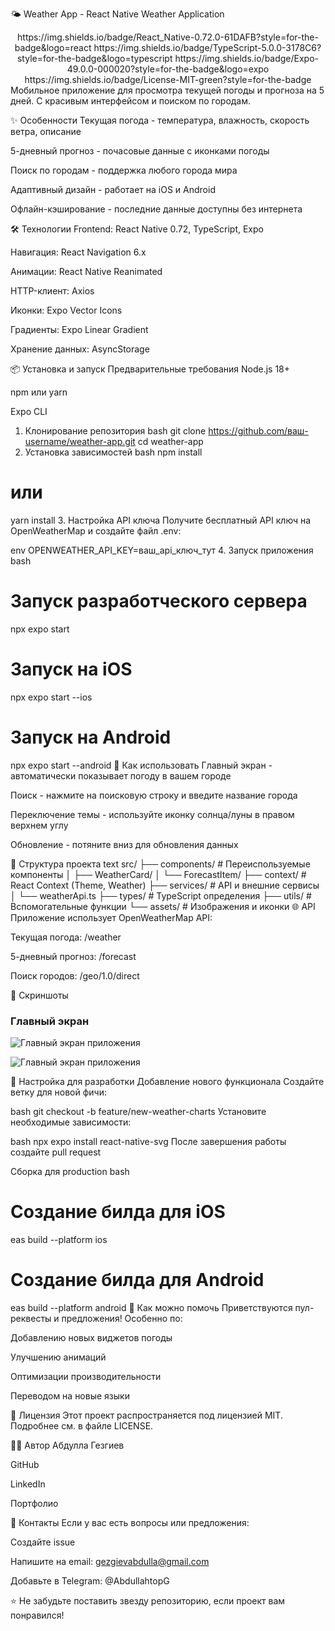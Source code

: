 🌤️ Weather App - React Native Weather Application
<div align="center">
https://img.shields.io/badge/React_Native-0.72.0-61DAFB?style=for-the-badge&logo=react
https://img.shields.io/badge/TypeScript-5.0.0-3178C6?style=for-the-badge&logo=typescript
https://img.shields.io/badge/Expo-49.0.0-000020?style=for-the-badge&logo=expo
https://img.shields.io/badge/License-MIT-green?style=for-the-badge

</div>
Мобильное приложение для просмотра текущей погоды и прогноза на 5 дней. С красивым интерфейсом и поиском по городам.

✨ Особенности
Текущая погода - температура, влажность, скорость ветра, описание

5-дневный прогноз - почасовые данные с иконками погоды

Поиск по городам - поддержка любого города мира

Адаптивный дизайн - работает на iOS и Android

Офлайн-кэширование - последние данные доступны без интернета

🛠 Технологии
Frontend: React Native 0.72, TypeScript, Expo

Навигация: React Navigation 6.x

Анимации: React Native Reanimated

HTTP-клиент: Axios

Иконки: Expo Vector Icons

Градиенты: Expo Linear Gradient

Хранение данных: AsyncStorage

📦 Установка и запуск
Предварительные требования
Node.js 18+

npm или yarn

Expo CLI

1. Клонирование репозитория
bash
git clone https://github.com/ваш-username/weather-app.git
cd weather-app
2. Установка зависимостей
bash
npm install
# или
yarn install
3. Настройка API ключа
Получите бесплатный API ключ на OpenWeatherMap и создайте файл .env:

env
OPENWEATHER_API_KEY=ваш_api_ключ_тут
4. Запуск приложения
bash
# Запуск разработческого сервера
npx expo start

# Запуск на iOS
npx expo start --ios

# Запуск на Android
npx expo start --android
🚀 Как использовать
Главный экран - автоматически показывает погоду в вашем городе

Поиск - нажмите на поисковую строку и введите название города

Переключение темы - используйте иконку солнца/луны в правом верхнем углу

Обновление - потяните вниз для обновления данных

📁 Структура проекта
text
src/
├── components/          # Переиспользуемые компоненты
│   ├── WeatherCard/
│   └── ForecastItem/
├── context/            # React Context (Theme, Weather)
├── services/           # API и внешние сервисы
│   └── weatherApi.ts
├── types/              # TypeScript определения
├── utils/              # Вспомогательные функции
└── assets/             # Изображения и иконки
🌐 API
Приложение использует OpenWeatherMap API:

Текущая погода: /weather

5-дневный прогноз: /forecast

Поиск городов: /geo/1.0/direct

📸 Скриншоты
### Главный экран
![Главный экран приложения](screenshots/aiGq697zJxdvP6cwEISuhLCY9YR959321JAd6MIt17W9w5OU0qJ4bQNUPaiTsqYwsRCAauY9HvX_jmsZgZvoijwx.jpg)

![Главный экран приложения](screenshots/Fuuh-SmqRqAcqUR6g6hXPWYYJWhp_KXDModMhDQV8D7uswu4uHYwkPaGkwcp_yslGVN1iUJ2V1QSnfM9vuMNLmZ1.jpg) <!-- New York. I have problem with search hestory -->

🔧 Настройка для разработки
Добавление нового функционала
Создайте ветку для новой фичи:

bash
git checkout -b feature/new-weather-charts
Установите необходимые зависимости:

bash
npx expo install react-native-svg
После завершения работы создайте pull request

Сборка для production
bash
# Создание билда для iOS
eas build --platform ios

# Создание билда для Android  
eas build --platform android
🤝 Как можно помочь
Приветствуются пул-реквесты и предложения! Особенно по:

Добавлению новых виджетов погоды

Улучшению анимаций

Оптимизации производительности

Переводом на новые языки

📄 Лицензия
Этот проект распространяется под лицензией MIT. Подробнее см. в файле LICENSE.

👨‍💻 Автор
Абдулла Гезгиев 

GitHub

LinkedIn

Портфолио

💬 Контакты
Если у вас есть вопросы или предложения:

Создайте issue

Напишите на email: gezgievabdulla@gmail.com

Добавьте в Telegram: @AbdullahtopG

⭐ Не забудьте поставить звезду репозиторию, если проект вам понравился!